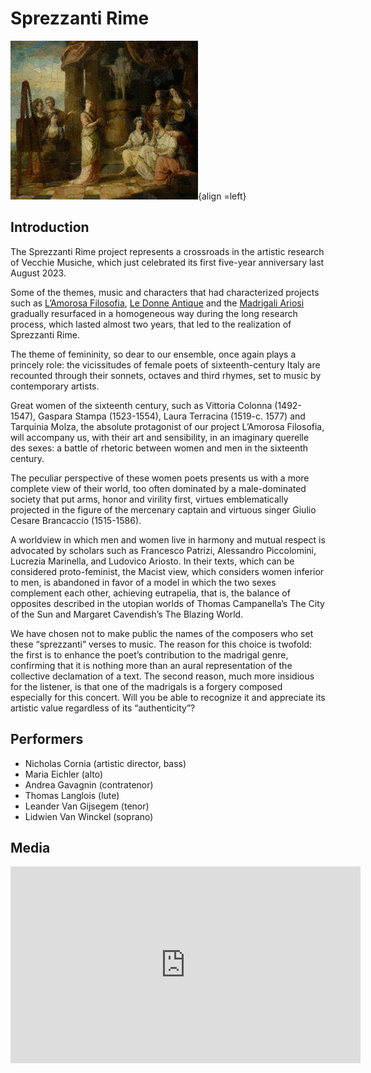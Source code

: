 # Sprezzanti Rime

![Sprezzanti Rime](../../assets/images/sprezzanti_rime.jpg){align =left} 
## Introduction
The Sprezzanti Rime project represents a crossroads in the artistic research of Vecchie Musiche, which just celebrated its first five-year anniversary last August 2023.

Some of the themes, music and characters that had characterized projects such as [L’Amorosa Filosofia](amorosa_filosofia.md), [Le Donne Antique](donne_antique.md) and the [Madrigali Ariosi](madrigali_ariosi.md) gradually resurfaced in a homogeneous way during the long research process, which lasted almost two years, that led to the realization of Sprezzanti Rime.

The theme of femininity, so dear to our ensemble, once again plays a princely role: the vicissitudes of female poets of sixteenth-century Italy are recounted through their sonnets, octaves and third rhymes, set to music by contemporary artists.

Great women of the sixteenth century, such as Vittoria Colonna (1492-1547), Gaspara Stampa (1523-1554), Laura Terracina (1519-c. 1577) and Tarquinia Molza, the absolute protagonist of our project L’Amorosa Filosofia, will accompany us, with their art and sensibility, in an imaginary querelle des sexes: a battle of rhetoric between women and men in the sixteenth century.

The peculiar perspective of these women poets presents us with a more complete view of their world, too often dominated by a male-dominated society that put arms, honor and virility first, virtues emblematically projected in the figure of the mercenary captain and virtuous singer Giulio Cesare Brancaccio (1515-1586).

A worldview in which men and women live in harmony and mutual respect is advocated by scholars such as Francesco Patrizi, Alessandro Piccolomini, Lucrezia Marinella, and Ludovico Ariosto.
In their texts, which can be considered proto-feminist, the Macist view, which considers women inferior to men, is abandoned in favor of a model in which the two sexes complement each other, achieving eutrapelia, that is, the balance of opposites described in the utopian worlds of Thomas Campanella’s The City of the Sun and Margaret Cavendish’s The Blazing World.

We have chosen not to make public the names of the composers who set these “sprezzanti” verses to music. The reason for this choice is twofold: the first is to enhance the poet’s contribution to the madrigal genre, confirming that it is nothing more than an aural representation of the collective declamation of a text.
The second reason, much more insidious for the listener, is that one of the madrigals is a forgery composed especially for this concert. Will you be able to recognize it and appreciate its artistic value regardless of its “authenticity”?

## Performers

- Nicholas Cornia (artistic director, bass) 
- Maria Eichler (alto)
- Andrea Gavagnin (contratenor) 
- Thomas Langlois (lute)
- Leander Van Gijsegem (tenor)
- Lidwien Van Winckel (soprano) 

## Media

<iframe width="560" height="315" src="https://www.youtube.com/embed/videoseries?si=XK-KjdfZl_XSyz43&amp;list=PLDTXvtcLnrvHkBG1_rfiRXCz4qe0ul4XZ" title="YouTube video player" frameborder="0" allow="accelerometer; autoplay; clipboard-write; encrypted-media; gyroscope; picture-in-picture; web-share" referrerpolicy="strict-origin-when-cross-origin" allowfullscreen></iframe>

